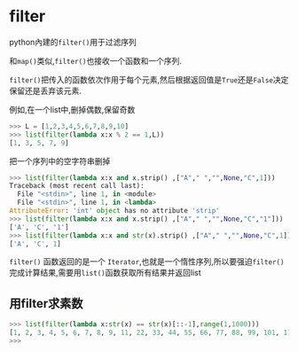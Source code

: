 # filter

python內建的`filter()`用于过滤序列

和`map()`类似,`filter()`也接收一个函数和一个序列.

`filter()`把传入的函数依次作用于每个元素,然后根据返回值是`True`还是`False`决定保留还是丢弃该元素.

例如,在一个list中,删掉偶数,保留奇数

```python
>>> L = [1,2,3,4,5,6,7,8,9,10]
>>> list(filter(lambda x:x % 2 == 1,L))
[1, 3, 5, 7, 9]
```

把一个序列中的空字符串删掉

```python
>>> list(filter(lambda x:x and x.strip() ,["A"," ","",None,"C",1]))
Traceback (most recent call last):
  File "<stdin>", line 1, in <module>
  File "<stdin>", line 1, in <lambda>
AttributeError: 'int' object has no attribute 'strip'
>>> list(filter(lambda x:x and x.strip() ,["A"," ","",None,"C","1"]))
['A', 'C', '1']
>>> list(filter(lambda x:x and str(x).strip() ,["A"," ","",None,"C",1]))
['A', 'C', 1]
```

`filter()` 函数返回的是一个 `Iterator`,也就是一个惰性序列,所以要强迫`filter()`完成计算结果,需要用`list()`函数获取所有结果并返回list

## 用filter求素数

```python
>>> list(filter(lambda x:str(x) == str(x)[::-1],range(1,1000)))
[1, 2, 3, 4, 5, 6, 7, 8, 9, 11, 22, 33, 44, 55, 66, 77, 88, 99, 101, 111, 121, 131, 141, 151, 161, 171, 181, 191, 202, 212, 222, 232, 242, 252, 262, 272, 282, 292, 303, 313, 323, 333, 343, 353, 363, 373, 383, 393, 404, 414, 424, 434, 444, 454, 464, 474, 484, 494, 505, 515, 525, 535, 545, 555, 565, 575, 585, 595, 606, 616, 626, 636, 646, 656, 666, 676, 686, 696, 707, 717, 727, 737, 747, 757, 767, 777, 787, 797, 808, 818, 828, 838, 848, 858, 868, 878, 888, 898, 909, 919, 929, 939, 949, 959, 969, 979, 989, 999]
>>>
```